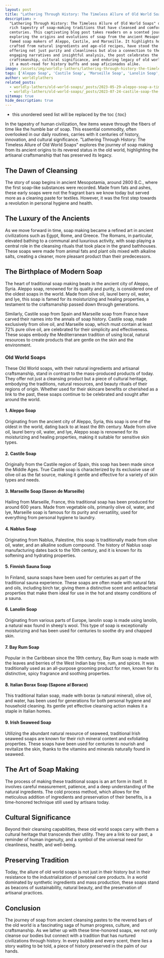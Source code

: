 ```yaml
---
layout: post
title: "Lathering Through History: The Timeless Allure of Old World Soaps"
description: >
  "Lathering Through History: The Timeless Allure of Old World Soaps" delves into the
  rich tapestry of soap-making traditions that have cleansed and comforted humanity for
  centuries. This captivating blog post takes readers on a scented journey back in time,
  exploring the origins and evolutions of soap from the ancient Mesopotamians to the
  famed soap makers of Aleppo, Castile, and Marseille. It highlights how these soaps,
  crafted from natural ingredients and age-old recipes, have stood the test of time,
  offering not just purity and cleanliness but also a connection to the past. Through
  engaging narratives and insightful analysis, the post celebrates the artisanal
  craftsmanship, cultural significance, and enduring legacy of old world soaps, making
  it a must-read for history buffs and soap aficionados alike.
image: /assets/img/worldly-lathers/lathering-through-history-the-timeless-allure-of-old-world-soaps.jpg
tags: ['Aleppo Soap', 'Castile Soap', 'Marseille Soap', 'Lanolin Soap', 'Bay Rum Soap']
author: worldlylathers
related_posts:
  - worldly-lathers/old-world-soaps/_posts/2023-05-29-aleppo-soap-a-timeless-treasure-of-skincare.md
  - worldly-lathers/old-world-soaps/_posts/2023-07-24-castile-soap-the-gentle-giant-of-natural-skincare.md
sitemap: true
hide_description: true
---
```


* this unordered seed list will be replaced by the toc
{:toc}

In the tapestry of human civilization, few items weave through the fibers of time like the humble bar of soap. This essential commodity, often overlooked in our daily routines, carries with it centuries of history, innovation, and cultural significance. "Lathering Through History: The Timeless Allure of Old World Soaps" explores the journey of soap making from its ancient origins to its revered status in the old world, highlighting the artisanal craftsmanship that has preserved its legacy.

## The Dawn of Cleansing

The story of soap begins in ancient Mesopotamia, around 2800 B.C., where the first soap-like substances were recorded. Made from fats and ashes, these early soaps were not the fragrant bars we know today but served more as a cleaning paste for textiles. However, it was the first step towards a revolution in personal hygiene and health.

## The Luxury of the Ancients

As we move forward in time, soap making became a refined art in ancient civilizations such as Egypt, Rome, and Greece. The Romans, in particular, elevated bathing to a communal and luxurious activity, with soap playing a central role in the cleansing rituals that took place in the grand bathhouses. These soaps were made from animal fats and plant oils mixed with alkaline salts, creating a cleaner, more pleasant product than their predecessors.

## The Birthplace of Modern Soap

The heart of traditional soap making beats in the ancient city of Aleppo, Syria. Aleppo soap, renowned for its quality and purity, is considered one of the oldest soaps in the world. Made from olive oil, laurel berry oil, water, and lye, this soap is famed for its moisturizing and healing properties, a testament to the craftsmanship passed down through generations.

Similarly, Castile soap from Spain and Marseille soap from France have carved their names into the annals of soap history. Castile soap, made exclusively from olive oil, and Marseille soap, which must contain at least 72% pure olive oil, are celebrated for their simplicity and effectiveness. These soaps embody the Mediterranean tradition of using local, natural resources to create products that are gentle on the skin and the environment.

### Old World Soaps

These Old World soaps, with their natural ingredients and artisanal craftsmanship, stand in contrast to the mass-produced products of today. They offer not just a cleansing product but a piece of cultural heritage, embodying the traditions, natural resources, and beauty rituals of their regions of origin. Whether used for their skincare benefits or cherished as a link to the past, these soaps continue to be celebrated and sought after around the world.

#### 1. Aleppo Soap

Originating from the ancient city of Aleppo, Syria, this soap is one of the oldest in the world, dating back to at least the 8th century. Made from olive oil, laurel berry oil, water, and lye, Aleppo soap is renowned for its moisturizing and healing properties, making it suitable for sensitive skin types.

#### 2. Castile Soap

Originally from the Castile region of Spain, this soap has been made since the Middle Ages. True Castile soap is characterized by its exclusive use of olive oil as the fat source, making it gentle and effective for a variety of skin types and needs.

#### 3. Marseille Soap (Savon de Marseille)

Hailing from Marseille, France, this traditional soap has been produced for around 600 years. Made from vegetable oils, primarily olive oil, water, and lye, Marseille soap is famous for its purity and versatility, used for everything from personal hygiene to laundry.

#### 4. Nablus Soap

Originating from Nablus, Palestine, this soap is traditionally made from olive oil, water, and an alkaline sodium compound. The history of Nablus soap manufacturing dates back to the 10th century, and it is known for its softening and hydrating properties.

#### 5. Finnish Sauna Soap

In Finland, sauna soaps have been used for centuries as part of the traditional sauna experience. These soaps are often made with natural fats and oils, including birch tar, giving them a distinctive scent and antibacterial properties that make them ideal for use in the hot and steamy conditions of a sauna.

#### 6. Lanolin Soap

Originating from various parts of Europe, lanolin soap is made using lanolin, a natural wax found in sheep's wool. This type of soap is exceptionally moisturizing and has been used for centuries to soothe dry and chapped skin.

#### 7. Bay Rum Soap

Popular in the Caribbean since the 19th century, Bay Rum soap is made with the leaves and berries of the West Indian bay tree, rum, and spices. It was traditionally used as an all-purpose grooming product for men, known for its distinctive, spicy fragrance and soothing properties.

#### 8. Italian Borax Soap (Sapone al Borace)

This traditional Italian soap, made with borax (a natural mineral), olive oil, and water, has been used for generations for both personal hygiene and household cleaning. Its gentle yet effective cleansing action makes it a staple in Italian homes.

#### 9. Irish Seaweed Soap

Utilizing the abundant natural resource of seaweed, traditional Irish seaweed soaps are known for their rich mineral content and exfoliating properties. These soaps have been used for centuries to nourish and revitalize the skin, thanks to the vitamins and minerals naturally found in seaweed.

## The Art of Soap Making

The process of making these traditional soaps is an art form in itself. It involves careful measurement, patience, and a deep understanding of the natural ingredients. The cold process method, which allows for the meticulous addition of ingredients and preservation of their benefits, is a time-honored technique still used by artisans today.

## Cultural Significance

Beyond their cleansing capabilities, these old world soaps carry with them a cultural heritage that transcends their utility. They are a link to our past, a reminder of human ingenuity, and a symbol of the universal need for cleanliness, health, and well-being.

## Preserving Tradition

Today, the allure of old world soaps is not just in their history but in their resistance to the industrialization of personal care products. In a world dominated by synthetic ingredients and mass production, these soaps stand as beacons of sustainability, natural beauty, and the preservation of artisanal practices.

## Conclusion

The journey of soap from ancient cleansing pastes to the revered bars of the old world is a fascinating saga of human progress, culture, and craftsmanship. As we lather up with these time-honored soaps, we not only cleanse our bodies but connect with a tradition that has nurtured civilizations through history. In every bubble and every scent, there lies a story waiting to be told, a piece of history preserved in the palm of our hands.